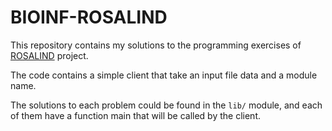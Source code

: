
# BIOINF-ROSALIND

This repository contains my solutions to the programming exercises of 
[ROSALIND](https://rosalind.info/problems/locations/) project. 

The code contains a simple client that take an input file data and 
a module name.

The solutions to each problem could be found in the `lib/`
module, and each of them have a function main that will be called 
by the client. 


